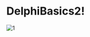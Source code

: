 # DelphiBasics2!


![1](https://user-images.githubusercontent.com/40443383/189995466-9d487503-1259-491b-bee2-1e772f2c5a4b.png)
